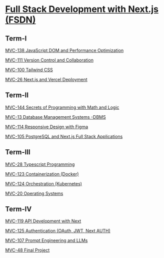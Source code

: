 # [Full Stack Development with Next.js (FSDN)](https://www.mvut.us/pages/study/programs/fsdn)


## Term-I

[MVC-138 JavaScript DOM and Performance Optimization]()

[MVC-111 Version Control and Collaboration]()

[MVC-100 Tailwind CSS]()

[MVC-26 Next.js and Vercel Deployment]()


## Term-II

[MVC-144 Secrets of Programming with Math and Logic]()

[MVC-13 Database Management Systems -DBMS]()

[MVC-114 Responsive Design with Figma]()

[MVC-105 PostgreSQL and Next.js Full Stack Applications]()


## Term-III

[MVC-28 Typescript Programming]()

[MVC-123 Containerization (Docker)]()

[MVC-124 Orchestration (Kubernetes)]()

[MVC-20 Operating Systems]()


## Term-IV

[MVC-119 API Development with Next]()

[MVC-125 Authentication (OAuth, JWT, Next AUTH)]()

[MVC-107 Prompt Engineering and LLMs]()

[MVC-48 Final Project]()


